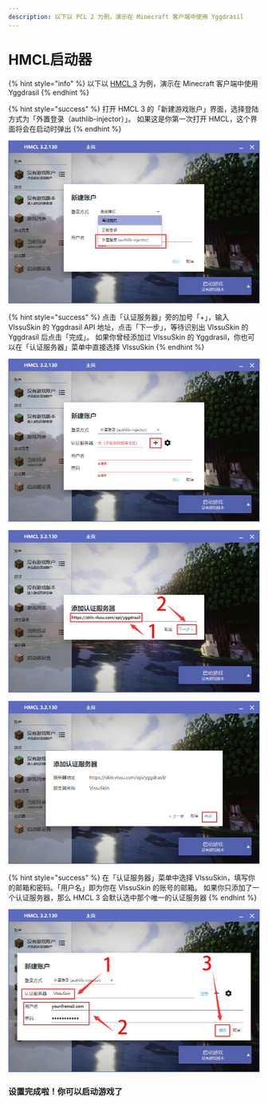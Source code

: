 ```yaml
---
description: 以下以 PCL 2 为例，演示在 Minecraft 客户端中使用 Yggdrasil
---
```


# HMCL启动器

{% hint style="info" %}
 以下以 [HMCL 3](https://ci.huangyuhui.net/job/HMCL/) 为例，演示在 Minecraft 客户端中使用 Yggdrasil
{% endhint %}

{% hint style="success" %}
打开 HMCL 3 的「新建游戏账户」界面，选择登陆方式为「外置登录（authlib-injector）」。 如果这是你第一次打开 HMCL，这个界面将会在启动时弹出
{% endhint %}

![](../../.gitbook/assets/72h63_-77eo-xv-lne-mie.png)

{% hint style="success" %}
点击「认证服务器」旁的加号「+」，输入 VlssuSkin 的 Yggdrasil API 地址，点击「下一步」，等待识别出 VlssuSkin 的 Yggdrasil 后点击「完成」。 如果你曾经添加过 VlssuSkin 的 Yggdrasil，你也可以在「认证服务器」菜单中直接选择 VlssuSkin
{% endhint %}

![](../../.gitbook/assets/6uv-hbw-uex09ae-99rusdcrt.png)

![](../../.gitbook/assets/dl-isjryfikl_8u-6-6-4mh.png)

![](../../.gitbook/assets/y-y9-tz-xy-tisnfzau7-n4.png)

{% hint style="success" %}
在「认证服务器」菜单中选择 VlssuSkin，填写你的邮箱和密码。「用户名」即为你在 VlssuSkin 的账号的邮箱。 如果你只添加了一个认证服务器，那么 HMCL 3 会默认选中那个唯一的认证服务器
{% endhint %}

![](../../.gitbook/assets/eo5-js5a7vr98-xk_b-3w.png)

### 设置完成啦！你可以启动游戏了

